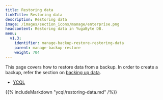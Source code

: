```yaml
---
title: Restoring data
linkTitle: Restoring data
description: Restoring data
image: /images/section_icons/manage/enterprise.png
headcontent: Restoring data in YugaByte DB.
menu:
  v1.3:
    identifier: manage-backup-restore-restoring-data
    parent: manage-backup-restore
    weight: 704
---
```


This page covers how to restore data from a backup. In order to create a backup, refer the section on [backing up data](/manage/backup-restore/backing-up-data/).

<ul class="nav nav-tabs nav-tabs-yb">
  <li>
    <a href="#cassandra" class="nav-link active" id="cassandra-tab" data-toggle="tab" role="tab" aria-controls="cassandra" aria-selected="true">
      <i class="icon-cassandra" aria-hidden="true"></i>
      YCQL
    </a>
  </li>
</ul>

<div class="tab-content">
  <div id="cassandra" class="tab-pane fade show active" role="tabpanel" aria-labelledby="cassandra-tab">
    {{% includeMarkdown "ycql/restoring-data.md" /%}}
  </div>
</div>

